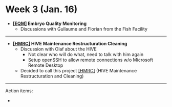 # Week 3 (Jan. 16)


* **[[EQM]](EQM_project) Embryo Quality Monitoring**
   * Discussions with Gullaume and Florian from the Fish Facility

--------------

* **[[HMRC]](HMRC_project) HIVE Maintenance Restructuration Cleaning**
   * Discussion with Olaf about the HIVE
      * Not clear who will do what, need to talk with him again
      * Setup openSSH to allow remote connections w/o Microsoft Remote Desktop
   * Decided to call this project [[HMRC]](HMRC_project) (HIVE Maintenance Restructuration and Cleaning)



--------------
Action items:

* 

